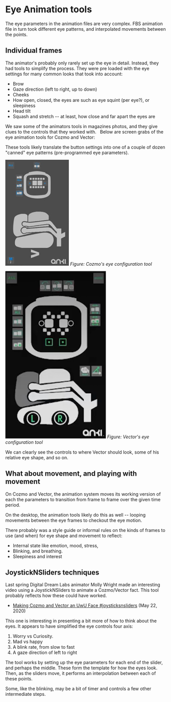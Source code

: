 # Eye Animation tools

The eye parameters in the animation files are very complex.
FBS animation file in turn took different eye patterns, and interpolated
movements between the points.

## Individual frames

The animator's probably only rarely set up the eye in detail.
Instead, they had tools to simplify the process.
They were pre loaded with the eye settings for many common looks 
that took into account:

* Brow
* Gaze direction (left to right, up to down)
* Cheeks
* How open, closed, the eyes are such as eye squint (per eye?), or sleepiness
* Head tilt
* Squash and stretch -- at least, how close and far apart the eyes are

We saw some of the animators tools in magazines photos, and they give clues to
the controls that they worked with.  
Below are screen grabs of the eye animation tools for Cozmo and Vector:

These tools likely translate the button settings into one of a couple of
dozen "canned" eye patterns (pre-programmed eye parameters).

![Cozmo's eye configuration tool](CozmoEye-config.png#center#zoom)
_Figure: Cozmo's eye configuration tool_

![Vector's eye configuration tool](VectorEye-config.png#center#zoom)
_Figure: Vector's eye configuration tool_

We can clearly see the controls to where Vector should look, some of his relative
eye shape, and so on.


## What about movement, and playing with movement

On Cozmo and Vector, the animation system moves its working version of each the
parameters to transition from frame to frame over the given time period.

On the desktop, the animation tools likely do this as well -- looping movements
between the eye frames to checkout the eye motion.

There probably was a style guide or informal rules on the kinds of frames to use 
(and when) for eye shape and movement to reflect:

* Internal state like emotion, mood, stress,
* Blinking, and  breathing.
* Sleepiness and interest


## JoystickNSliders techniques

Last spring Digital Dream Labs animator Molly Wright made an interesting
video using a JoystickNSliders to animate a Cozmo/Vector fact.
This tool probably reflects how these could have worked.

* [Making Cozmo and Vector an UwU Face #joysticksnsliders](https://www.facebook.com/digitaldreamlabs/videos/203227877312275/)
  (May 22, 2020)

This one is interesting in presenting a bit more of how to think about the eyes.
It appears to have simplified the eye controls four axis:


1. Worry vs Curiosity.
2. Mad vs happy
3. A blink rate, from slow to fast
4. A gaze direction of left to right

The tool works by setting up the eye parameters for each end of the slider, and
perhaps the middle.
These form the template for how the eyes look.
Then, as the sliders move, it performs an interpolation between each of these points.

Some, like the blinking, may be a bit of timer and controls a few other intermediate steps.
